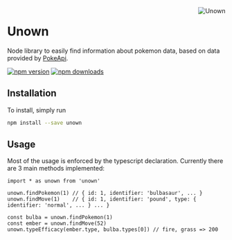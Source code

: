 <img src="http://cdn.bulbagarden.net/upload/thumb/7/77/201Unown.png/250px-201Unown.png" alt="Unown" align="right" />

# Unown
Node library to easily find information about pokemon data, based on data provided by [PokeApi](https://github.com/PokeAPI/pokeapi).

[![npm version](https://img.shields.io/npm/v/unown.svg?style=flat-square)](https://www.npmjs.com/package/redux)
[![npm downloads](https://img.shields.io/npm/dm/unown.svg?style=flat-square)](https://www.npmjs.com/package/redux)

## Installation
To install, simply run 
```bash
npm install --save unown
```

## Usage
Most of the usage is enforced by the typescript declaration. Currently there are 3 main methods implemented:
```
import * as unown from 'unown'

unown.findPokemon(1) // { id: 1, identifier: 'bulbasaur', ... }
unown.findMove(1)    // { id: 1, identifier: 'pound', type: { identifier: 'normal', ... } ... }

const bulba = unown.findPokemon(1)
const ember = unown.findMove(52)
unown.typeEfficacy(ember.type, bulba.types[0]) // fire, grass => 200
```
